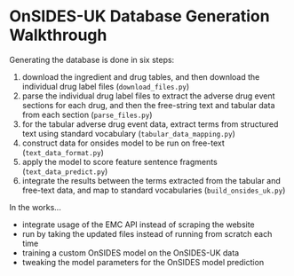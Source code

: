 # OnSIDES-UK Database Generation Walkthrough

Generating the database is done in six steps:

1. download the ingredient and drug tables, and then download the individual drug label files  (`download_files.py`)
2. parse the individual drug label files to extract the adverse drug event sections for each drug, and then the free-string text and tabular data from each section (`parse_files.py`)
3. for the tabular adverse drug event data, extract terms from structured text using standard vocabulary (`tabular_data_mapping.py`) 
4. construct data for onsides model to be run on free-text (`text_data_format.py`)
5. apply the model to score feature sentence fragments (`text_data_predict.py`)
6. integrate the results between the terms extracted from the tabular and free-text data, and map to standard vocabularies (`build_onsides_uk.py`)



In the works...
- integrate usage of the EMC API instead of scraping the website
- run by taking the updated files instead of running from scratch each time
- training a custom OnSIDES model on the OnSIDES-UK data
- tweaking the model parameters for the OnSIDES model prediction